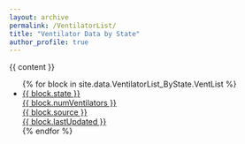 ```yaml
---
layout: archive
permalink: /VentilatorList/
title: "Ventilator Data by State"
author_profile: true
---
```

{{ content }}
<ul >
  {% for block in site.data.VentilatorList_ByState.VentList %}
    <a href=”{{ block.url | prepend: site.baseurl }}”>
      <li>
        <div class=”state">
          {{ block.state }}
        </div>
        <div class=”numVentilators">
          {{ block.numVentilators }}
        </div>
        <div class=”source">
          {{ block.source }}
        </div>
        <div class=”lastUpdated">
          {{ block.lastUpdated }}
        </div>
      </li>
    </a>
  {% endfor %}
</ul>
